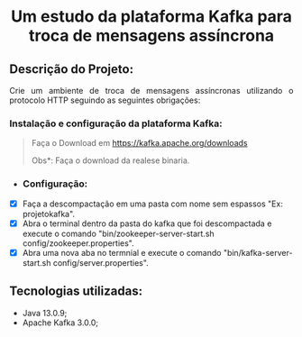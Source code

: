 <h1  align="center">Um estudo da plataforma Kafka para troca de mensagens assíncrona</h1>  

## Descrição do Projeto:

<p  align="justify"> Crie um ambiente de troca de mensagens assíncronas utilizando o protocolo HTTP seguindo as seguintes obrigações:</p> 

### Instalação e configuração da plataforma Kafka:

> Faça o Download em https://kafka.apache.org/downloads
>
> Obs*: Faça o download da realese binaria.

- ### Configuração:
- [X] Faça a descompactação em uma pasta com nome sem espassos "Ex: projetokafka".
- [X] Abra o terminal dentro da pasta do kafka que foi descompactada e execute o comando "bin/zookeeper-server-start.sh config/zookeeper.properties".
- [X] Abra uma nova aba no termnial e execute o comando "bin/kafka-server-start.sh config/server.properties".

## Tecnologias utilizadas:

- Java 13.0.9;
- Apache Kafka 3.0.0;